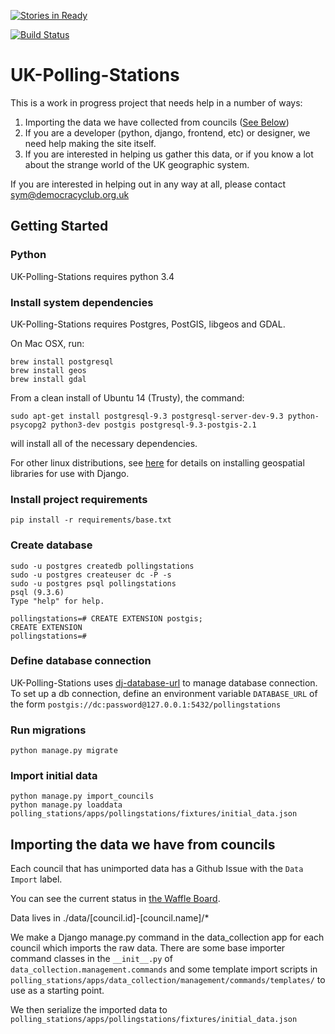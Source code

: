 [![Stories in Ready](https://badge.waffle.io/democracyclub/uk-polling-stations.png?label=ready&title=Ready)](https://waffle.io/democracyclub/uk-polling-stations)

[![Build Status](https://travis-ci.org/DemocracyClub/UK-Polling-Stations.svg?branch=master)](https://travis-ci.org/DemocracyClub/UK-Polling-Stations)

# UK-Polling-Stations

This is a work in progress project that needs help in a number of ways:

1. Importing the data we have collected from councils ([See Below](https://github.com/DemocracyClub/UK-Polling-Stations#importing-the-data-we-have-from-councils))
2. If you are a developer (python, django, frontend, etc) or designer, we need help making the site itself.
3. If you are interested in helping us gather this data, or if you know a lot about the strange world of the UK geographic system.

If you are interested in helping out in any way at all, please contact sym@democracyclub.org.uk

## Getting Started

### Python
UK-Polling-Stations requires python 3.4

### Install system dependencies
UK-Polling-Stations requires Postgres, PostGIS, libgeos and GDAL.

On Mac OSX, run:
```
brew install postgresql
brew install geos
brew install gdal
```
From a clean install of Ubuntu 14 (Trusty), the command:
```
sudo apt-get install postgresql-9.3 postgresql-server-dev-9.3 python-psycopg2 python3-dev postgis postgresql-9.3-postgis-2.1
```
will install all of the necessary dependencies.

For other linux distributions, see [here](https://docs.djangoproject.com/en/1.8/ref/contrib/gis/install/geolibs/) for details on installing geospatial libraries for use with Django.

### Install project requirements
```
pip install -r requirements/base.txt
```

### Create database
```
sudo -u postgres createdb pollingstations
sudo -u postgres createuser dc -P -s
sudo -u postgres psql pollingstations
psql (9.3.6)
Type "help" for help.

pollingstations=# CREATE EXTENSION postgis;
CREATE EXTENSION
pollingstations=#
```

### Define database connection
UK-Polling-Stations uses [dj-database-url](https://github.com/kennethreitz/dj-database-url) to manage database connection. To set up a db connection, define an environment variable `DATABASE_URL` of the form `postgis://dc:password@127.0.0.1:5432/pollingstations`

### Run migrations
```
python manage.py migrate
```

### Import initial data
```
python manage.py import_councils
python manage.py loaddata polling_stations/apps/pollingstations/fixtures/initial_data.json
```

## Importing the data we have from councils

Each council that has unimported data has a Github Issue with the `Data Import` label.

You can see the current status in [the Waffle Board](https://waffle.io/DemocracyClub/UK-Polling-Stations?label=Data%20Import).

Data lives in ./data/[council.id]-[council.name]/*

We make a Django manage.py command in the data_collection app for each council which imports the raw data. There are some base importer command classes in the `__init__.py` of `data_collection.management.commands` and some template import scripts in `polling_stations/apps/data_collection/management/commands/templates/` to use as a starting point.

We then serialize the imported data to `polling_stations/apps/pollingstations/fixtures/initial_data.json`
